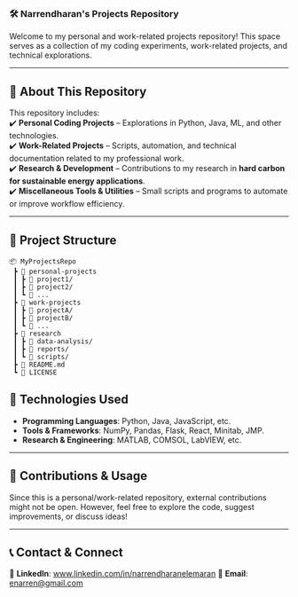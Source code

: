 ### **🛠️ Narrendharan's Projects Repository**  

Welcome to my personal and work-related projects repository! This space serves as a collection of my coding experiments, work-related projects, and technical explorations.  

---

## **📌 About This Repository**  
This repository includes:  
✔️ **Personal Coding Projects** – Explorations in Python, Java, ML, and other technologies.  
✔️ **Work-Related Projects** – Scripts, automation, and technical documentation related to my professional work.  
✔️ **Research & Development** – Contributions to my research in **hard carbon for sustainable energy applications**.  
✔️ **Miscellaneous Tools & Utilities** – Small scripts and programs to automate or improve workflow efficiency.  

---

## **📂 Project Structure**  
```
📦 MyProjectsRepo  
 ┣ 📂 personal-projects  
 ┃ ┣ 📜 project1/  
 ┃ ┣ 📜 project2/  
 ┃ ┗ 📜 ...  
 ┣ 📂 work-projects  
 ┃ ┣ 📜 projectA/  
 ┃ ┣ 📜 projectB/  
 ┃ ┗ 📜 ...  
 ┣ 📂 research  
 ┃ ┣ 📜 data-analysis/  
 ┃ ┣ 📜 reports/  
 ┃ ┗ 📜 scripts/  
 ┣ 📜 README.md  
 ┗ 📜 LICENSE

```  

## **🚀 Technologies Used**  
- **Programming Languages**: Python, Java, JavaScript, etc.  
- **Tools & Frameworks**: NumPy, Pandas, Flask, React, Minitab, JMP.  
- **Research & Engineering**: MATLAB, COMSOL, LabVIEW, etc.  

---

## **📢 Contributions & Usage**  
Since this is a personal/work-related repository, external contributions might not be open. However, feel free to explore the code, suggest improvements, or discuss ideas!  

---

## **📞 Contact & Connect**  
💼 **LinkedIn**: www.linkedin.com/in/narrendharanelemaran 
📧 **Email**: enarren@gmail.com
